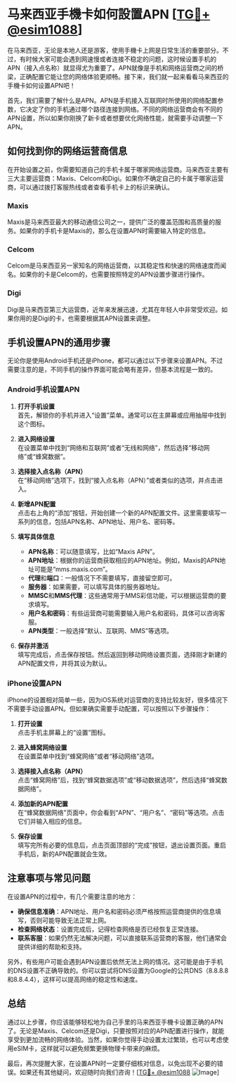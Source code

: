 # 马来西亚手機卡如何設置APN [[TG💪+ @esim1088](https://t.me/s/esim1088)]

在马来西亚，无论是本地人还是游客，使用手機卡上网是日常生活的重要部分。不过，有时候大家可能会遇到网速慢或者连接不稳定的问题，这时候设置手机的APN（接入点名称）就显得尤为重要了。APN就像是手机和网络运营商之间的桥梁，正确配置它能让您的网络体验更顺畅。接下来，我们就一起来看看马来西亚的手機卡如何设置APN吧！

首先，我们需要了解什么是APN。APN是手机接入互联网时所使用的网络配置参数，它决定了你的手机通过哪个路径连接到网络。不同的网络运营商会有不同的APN设置，所以如果你刚换了新卡或者想要优化网络性能，就需要手动调整一下APN。

## 如何找到你的网络运营商信息

在开始设置之前，你需要知道自己的手机卡属于哪家网络运营商。马来西亚主要有三大主要运营商：Maxis、Celcom和Digi。如果你不确定自己的卡属于哪家运营商，可以通过拨打客服热线或者查看手机卡上的标识来确认。

### Maxis
Maxis是马来西亚最大的移动通信公司之一，提供广泛的覆盖范围和高质量的服务。如果你的手机卡是Maxis的，那么在设置APN时需要输入特定的信息。

### Celcom
Celcom是马来西亚另一家知名的网络运营商，以其稳定性和快速的网络速度而闻名。如果你的卡是Celcom的，也需要按照特定的APN设置步骤进行操作。

### Digi
Digi是马来西亚第三大运营商，近年来发展迅速，尤其在年轻人中非常受欢迎。如果你用的是Digi的卡，也需要根据其APN设置来调整。

## 手机设置APN的通用步骤

无论你是使用Android手机还是iPhone，都可以通过以下步骤来设置APN。不过需要注意的是，不同手机的操作界面可能会略有差异，但基本流程是一致的。

### Android手机设置APN

1. **打开手机设置**  
   首先，解锁你的手机并进入“设置”菜单。通常可以在主屏幕或应用抽屉中找到这个图标。

2. **进入网络设置**  
   在设置菜单中找到“网络和互联网”或者“无线和网络”，然后选择“移动网络”或“蜂窝数据”。

3. **选择接入点名称（APN）**  
   在“移动网络”选项下，找到“接入点名称（APN）”或者类似的选项，并点击进入。

4. **新增APN配置**  
   点击右上角的“添加”按钮，开始创建一个新的APN配置文件。这里需要填写一系列的信息，包括APN名称、APN地址、用户名、密码等。

5. **填写具体信息**  
   - **APN名称**：可以随意填写，比如“Maxis APN”。
   - **APN地址**：根据你的运营商获取相应的APN地址。例如，Maxis的APN地址可能是“mms.maxis.com”。
   - **代理**和**端口**：一般情况下不需要填写，直接留空即可。
   - **服务器**：如果需要，可以填写具体的服务器地址。
   - **MMSC**和**MMS代理**：这些通常用于MMS彩信功能，可以根据运营商的要求填写。
   - **用户名和密码**：有些运营商可能需要输入用户名和密码，具体可以咨询客服。
   - **APN类型**：一般选择“默认、互联网、MMS”等选项。

6. **保存并激活**  
   填写完成后，点击保存按钮。然后返回到移动网络设置页面，选择刚才新建的APN配置文件，并将其设为默认。

### iPhone设置APN

iPhone的设置相对简单一些，因为iOS系统对运营商的支持比较友好，很多情况下不需要手动设置APN。但如果确实需要手动配置，可以按照以下步骤操作：

1. **打开设置**  
   点击手机主屏幕上的“设置”图标。

2. **进入蜂窝网络设置**  
   在设置菜单中找到“蜂窝网络”或者“移动网络”选项。

3. **选择接入点名称（APN）**  
   点击“蜂窝网络”后，找到“蜂窝数据选项”或“移动数据选项”，然后选择“蜂窝数据网络”。

4. **添加新的APN配置**  
   在“蜂窝数据网络”页面中，你会看到“APN”、“用户名”、“密码”等选项。点击它们并输入相应的信息。

5. **保存设置**  
   填写完所有必要的信息后，点击页面顶部的“完成”按钮，退出设置页面。重启手机后，新的APN配置就会生效。

## 注意事项与常见问题

在设置APN的过程中，有几个需要注意的地方：

- **确保信息准确**：APN地址、用户名和密码必须严格按照运营商提供的信息填写，否则可能导致无法正常上网。
- **检查网络状态**：设置完成后，记得检查网络是否已经恢复正常连接。
- **联系客服**：如果仍然无法解决问题，可以直接联系运营商的客服，他们通常会提供详细的帮助和支持。

另外，有些用户可能会遇到APN设置后依然无法上网的情况。这可能是由于手机的DNS设置不正确导致的。你可以尝试将DNS设置为Google的公共DNS（8.8.8.8和8.8.4.4），这样可以提高网络的稳定性和速度。

## 总结

通过以上步骤，你应该能够轻松地为自己手里的马来西亚手機卡设置正确的APN了。无论是Maxis、Celcom还是Digi，只要按照对应的APN配置进行操作，就能享受到更加流畅的网络体验。当然，如果你觉得手动设置太过繁琐，也可以考虑使用eSIM卡，这样就可以避免频繁更换物理卡带来的麻烦。

最后，再次提醒大家，在设置APN时一定要仔细核对信息，以免出现不必要的错误。如果还有其他疑问，欢迎随时向我们咨询！[[TG💪+ @esim1088](https://t.me/s/esim1088) ![Image](https://i.postimg.cc/4NQfJmqS/Snipaste-2025-05-13-00-14-12.png)]